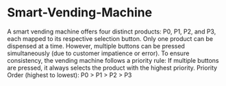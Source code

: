# Smart-Vending-Machine
A smart vending machine offers four distinct products: P0, P1, P2, and P3,
each mapped to its respective selection button. Only one product can be
dispensed at a time. However, multiple buttons can be pressed simultaneously
(due to customer impatience or error).
 To ensure consistency, the vending machine follows a priority rule:
If multiple buttons are pressed, it always selects the product with the highest
priority.
Priority Order (highest to lowest): P0 > P1 > P2 > P3

